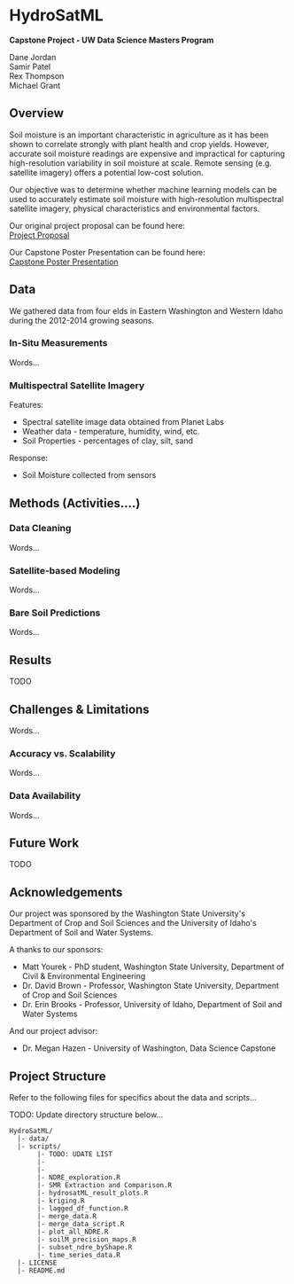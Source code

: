 # HydroSatML
**Capstone Project - UW Data Science Masters Program**

Dane Jordan  
Samir Patel  
Rex Thompson  
Michael Grant  

## Overview

Soil moisture is an important characteristic in agriculture as it has been shown to correlate strongly with plant health and crop yields. However, accurate soil moisture readings are expensive and impractical for capturing high-resolution variability in soil moisture at scale. Remote sensing (e.g. satellite imagery) offers a potential low-cost solution.

Our objective was to determine whether machine learning models can be used to accurately estimate soil moisture with high-resolution multispectral satellite imagery, physical characteristics and environmental factors.

Our original project proposal can be found here:  
[Project Proposal](presentations/HydroSatML_Proposal.pdf)

Our Capstone Poster Presentation can be found here:  
[Capstone Poster Presentation](presentations/MSDS_Capstone_Poster_FINAL.pdf)

## Data

We gathered data from four  elds in Eastern Washington and Western Idaho during the 2012-2014 growing seasons.

### In-Situ Measurements

Words...

### Multispectral Satellite Imagery





Features:
 - Spectral satellite image data obtained from Planet Labs
 - Weather data - temperature, humidity, wind, etc.
 - Soil Properties - percentages of clay, silt, sand
 
Response:
 - Soil Moisture collected from sensors



## Methods (Activities....)

### Data Cleaning

Words...

### Satellite-based Modeling

Words...

### Bare Soil Predictions

Words...

## Results

TODO

## Challenges & Limitations

Words...

### Accuracy vs. Scalability

Words...

### Data Availability

Words...

## Future Work

TODO

## Acknowledgements

Our project was sponsored by the Washington State University's Department of Crop and Soil Sciences and the University of Idaho's Department of Soil and Water Systems.

A thanks to our sponsors:

- Matt Yourek - PhD student, Washington State University, Department of Civil & Environmental Engineering
- Dr. David Brown - Professor, Washington State University, Department of Crop and Soil Sciences
- Dr. Erin Brooks - Professor, University of Idaho, Department of Soil and Water Systems  

And our project advisor:
- Dr. Megan Hazen - University of Washington, Data Science Capstone

## Project Structure

Refer to the following files for specifics about the data and scripts...

TODO: Update directory structure below...

```
HydroSatML/
  |- data/
  |- scripts/
       |- TODO: UDATE LIST
       |- 
       |- 
       |- NDRE_exploration.R
       |- SMR Extraction and Comparison.R
       |- hydrosatML_result_plots.R
       |- kriging.R
       |- lagged_df_function.R
       |- merge_data.R
       |- merge_data_script.R
       |- plot_all_NDRE.R
       |- soilM_precision_maps.R
       |- subset_ndre_byShape.R
       |- time_series_data.R
  |- LICENSE     
  |- README.md
```




